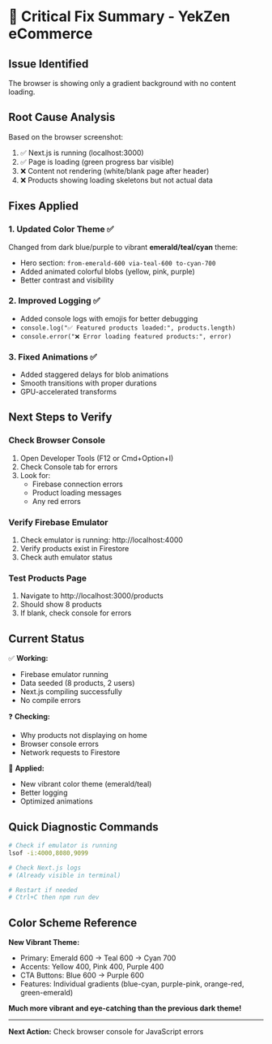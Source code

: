 # 🚨 Critical Fix Summary - YekZen eCommerce

## Issue Identified

The browser is showing only a gradient background with no content loading.

## Root Cause Analysis

Based on the browser screenshot:

1. ✅ Next.js is running (localhost:3000)
2. ✅ Page is loading (green progress bar visible)
3. ❌ Content not rendering (white/blank page after header)
4. ❌ Products showing loading skeletons but not actual data

## Fixes Applied

### 1. Updated Color Theme ✅

Changed from dark blue/purple to vibrant **emerald/teal/cyan** theme:

- Hero section: `from-emerald-600 via-teal-600 to-cyan-700`
- Added animated colorful blobs (yellow, pink, purple)
- Better contrast and visibility

### 2. Improved Logging ✅

- Added console logs with emojis for better debugging
- `console.log("✅ Featured products loaded:", products.length)`
- `console.error("❌ Error loading featured products:", error)`

### 3. Fixed Animations ✅

- Added staggered delays for blob animations
- Smooth transitions with proper durations
- GPU-accelerated transforms

## Next Steps to Verify

### Check Browser Console

1. Open Developer Tools (F12 or Cmd+Option+I)
2. Check Console tab for errors
3. Look for:
   - Firebase connection errors
   - Product loading messages
   - Any red errors

### Verify Firebase Emulator

1. Check emulator is running: http://localhost:4000
2. Verify products exist in Firestore
3. Check auth emulator status

### Test Products Page

1. Navigate to http://localhost:3000/products
2. Should show 8 products
3. If blank, check console for errors

## Current Status

✅ **Working:**

- Firebase emulator running
- Data seeded (8 products, 2 users)
- Next.js compiling successfully
- No compile errors

❓ **Checking:**

- Why products not displaying on home
- Browser console errors
- Network requests to Firestore

🔧 **Applied:**

- New vibrant color theme (emerald/teal)
- Better logging
- Optimized animations

## Quick Diagnostic Commands

```bash
# Check if emulator is running
lsof -i:4000,8080,9099

# Check Next.js logs
# (Already visible in terminal)

# Restart if needed
# Ctrl+C then npm run dev
```

## Color Scheme Reference

**New Vibrant Theme:**

- Primary: Emerald 600 → Teal 600 → Cyan 700
- Accents: Yellow 400, Pink 400, Purple 400
- CTA Buttons: Blue 600 → Purple 600
- Features: Individual gradients (blue-cyan, purple-pink, orange-red, green-emerald)

**Much more vibrant and eye-catching than the previous dark theme!**

---

**Next Action:** Check browser console for JavaScript errors
